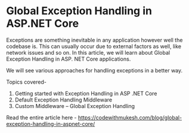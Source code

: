 # Global Exception Handling in ASP.NET Core

Exceptions are something inevitable in any application however well the codebase is. This can usually occur due to external factors as well, like network issues and so on. In this article, we will learn about Global Exception Handling in ASP. NET Core applications.

We will see various approaches for handling exceptions in a better way.

Topics covered-
1. Getting started with Exception Handling in ASP .NET Core
2. Default Exception Handling Middleware
3. Custom Middleware – Global Exception Handling

Read the entire article here - https://codewithmukesh.com/blog/global-exception-handling-in-aspnet-core/
